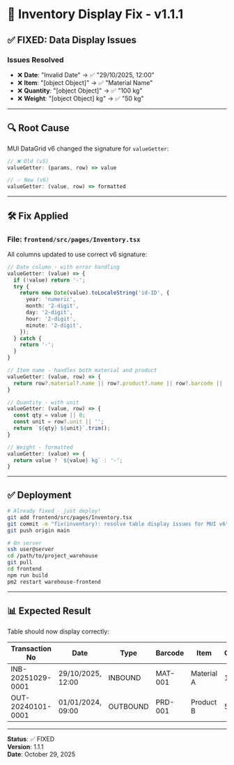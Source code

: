 # 🔧 Inventory Display Fix - v1.1.1

## ✅ FIXED: Data Display Issues

### Issues Resolved
- ❌ **Date**: "Invalid Date" → ✅ "29/10/2025, 12:00"
- ❌ **Item**: "[object Object]" → ✅ "Material Name"
- ❌ **Quantity**: "[object Object]" → ✅ "100 kg"
- ❌ **Weight**: "[object Object] kg" → ✅ "50 kg"

---

## 🔍 Root Cause

MUI DataGrid v6 changed the signature for `valueGetter`:

```typescript
// ❌ Old (v5)
valueGetter: (params, row) => value

// ✅ New (v6)
valueGetter: (value, row) => formatted
```

---

## 🛠️ Fix Applied

### File: `frontend/src/pages/Inventory.tsx`

All columns updated to use correct v6 signature:

```typescript
// Date column - with error handling
valueGetter: (value) => {
  if (!value) return '-';
  try {
    return new Date(value).toLocaleString('id-ID', {
      year: 'numeric',
      month: '2-digit',
      day: '2-digit',
      hour: '2-digit',
      minute: '2-digit',
    });
  } catch {
    return '-';
  }
}

// Item name - handles both material and product
valueGetter: (value, row) => {
  return row?.material?.name || row?.product?.name || row?.barcode || '-';
}

// Quantity - with unit
valueGetter: (value, row) => {
  const qty = value || 0;
  const unit = row?.unit || '';
  return `${qty} ${unit}`.trim();
}

// Weight - formatted
valueGetter: (value) => {
  return value ? `${value} kg` : '-';
}
```

---

## ✅ Deployment

```bash
# Already fixed - just deploy!
git add frontend/src/pages/Inventory.tsx
git commit -m "fix(inventory): resolve table display issues for MUI v6"
git push origin main

# On server
ssh user@server
cd /path/to/project_warehouse
git pull
cd frontend
npm run build
pm2 restart warehouse-frontend
```

---

## 📊 Expected Result

Table should now display correctly:

| Transaction No | Date | Type | Barcode | Item | Quantity | Weight | Shrinkage | Supplier |
|---------------|------|------|---------|------|----------|--------|-----------|----------|
| INB-20251029-0001 | 29/10/2025, 12:00 | INBOUND | MAT-001 | Material A | 100 kg | 50 kg | 0.50 kg | Supplier X |
| OUT-20240101-0001 | 01/01/2024, 09:00 | OUTBOUND | PRD-001 | Product B | 50 pcs | 25 kg | - | Customer Y |

---

**Status**: ✅ FIXED  
**Version**: 1.1.1  
**Date**: October 29, 2025
